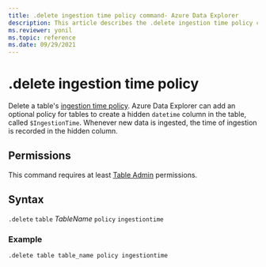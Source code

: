 ```yaml
---
title: .delete ingestion time policy command- Azure Data Explorer
description: This article describes the .delete ingestion time policy command in Azure Data Explorer.
ms.reviewer: yonil
ms.topic: reference
ms.date: 09/29/2021
---
```

# .delete ingestion time policy

Delete a table's [ingestion time policy](ingestiontimepolicy.md). Azure Data Explorer can add an optional policy for tables to create a hidden `datetime` column in the table, called `$IngestionTime`. Whenever new data is ingested, the time of ingestion is recorded in the hidden column. 

## Permissions

This command requires at least [Table Admin](access-control/role-based-access-control.md) permissions.

## Syntax

`.delete` `table` *TableName* `policy` `ingestiontime` 

### Example

```kusto
.delete table table_name policy ingestiontime 
```